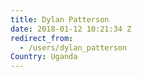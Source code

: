 ```yaml
---
title: Dylan Patterson
date: 2018-01-12 10:21:34 Z
redirect_from:
  - /users/dylan_patterson
Country: Uganda
---
```


